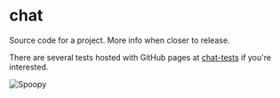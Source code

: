 # chat
Source code for a project. More info when closer to release.

There are several tests hosted with GitHub pages at [chat-tests](https://github.com/LuckehPickle/chat-tests#chat-tests) if you're interested.

![Spoopy](http://i.imgur.com/hbEh3VV.png "Spoopy")
